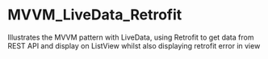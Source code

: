 # MVVM_LiveData_Retrofit
Illustrates the MVVM pattern with LiveData, using Retrofit to get data from REST API and display on ListView whilst also displaying retrofit error in view
